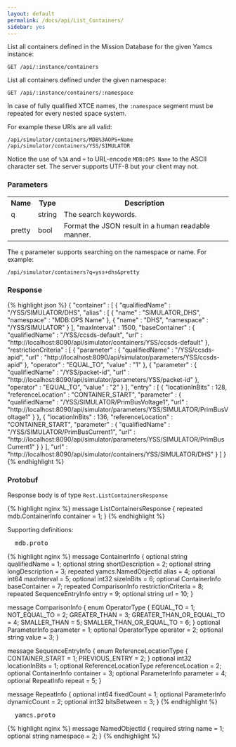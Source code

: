 ```yaml
---
layout: default
permalink: /docs/api/List_Containers/
sidebar: yes
---
```


List all containers defined in the Mission Database for the given Yamcs instance:

    GET /api/:instance/containers


List all containers defined under the given namespace:

    GET /api/:instance/containers/:namespace
    
In case of fully qualified XTCE names, the `:namespace` segment must be repeated for every nested space system.

For example these URIs are all valid:

    /api/simulator/containers/MDB%3AOPS+Name
    /api/simulator/containers/YSS/SIMULATOR
    
Notice the use of `%3A` and `+` to URL-encode `MDB:OPS Name` to the ASCII character set. The server supports UTF-8 but your client may not.


### Parameters

<table class="inline">
  <tr>
    <th>Name</th>
    <th>Type</th>
    <th>Description</th>
  </tr>
  <tr>
    <td class="code">q</td>
    <td class="code">string</td>
    <td>The search keywords.</td>
  </tr>
  <tr>
    <td class="code">pretty</td>
    <td class="code">bool</td>
    <td>Format the JSON result in a human readable manner.</td>
  </tr>
</table>

The `q` parameter supports searching on the namespace or name. For example:

    /api/simulator/containers?q=yss+dhs&pretty


### Response

{% highlight json %}
{
  "container" : [ {
    "qualifiedName" : "/YSS/SIMULATOR/DHS",
    "alias" : [ {
      "name" : "SIMULATOR_DHS",
      "namespace" : "MDB:OPS Name"
    }, {
      "name" : "DHS",
      "namespace" : "/YSS/SIMULATOR"
    } ],
    "maxInterval" : 1500,
    "baseContainer" : {
      "qualifiedName" : "/YSS/ccsds-default",
      "url" : "http://localhost:8090/api/simulator/containers/YSS/ccsds-default"
    },
    "restrictionCriteria" : [ {
      "parameter" : {
        "qualifiedName" : "/YSS/ccsds-apid",
        "url" : "http://localhost:8090/api/simulator/parameters/YSS/ccsds-apid"
      },
      "operator" : "EQUAL_TO",
      "value" : "1"
    }, {
      "parameter" : {
        "qualifiedName" : "/YSS/packet-id",
        "url" : "http://localhost:8090/api/simulator/parameters/YSS/packet-id"
      },
      "operator" : "EQUAL_TO",
      "value" : "2"
    } ],
    "entry" : [ {
      "locationInBits" : 128,
      "referenceLocation" : "CONTAINER_START",
      "parameter" : {
        "qualifiedName" : "/YSS/SIMULATOR/PrimBusVoltage1",
        "url" : "http://localhost:8090/api/simulator/parameters/YSS/SIMULATOR/PrimBusVoltage1"
      }
    }, {
      "locationInBits" : 136,
      "referenceLocation" : "CONTAINER_START",
      "parameter" : {
        "qualifiedName" : "/YSS/SIMULATOR/PrimBusCurrent1",
        "url" : "http://localhost:8090/api/simulator/parameters/YSS/SIMULATOR/PrimBusCurrent1"
      }
    } ],
    "url" : "http://localhost:8090/api/simulator/containers/YSS/SIMULATOR/DHS"
  } ]
}
{% endhighlight %}


### Protobuf

Response body is of type `Rest.ListContainersResponse`

{% highlight nginx %}
message ListContainersResponse {
  repeated mdb.ContainerInfo container = 1;
}
{% endhighlight %}

Supporting definitions:

<pre class="header">
  mdb.proto
</pre>

{% highlight nginx %}
message ContainerInfo {
  optional string qualifiedName = 1;
  optional string shortDescription = 2;
  optional string longDescription = 3;
  repeated yamcs.NamedObjectId alias = 4;
  optional int64 maxInterval = 5;
  optional int32 sizeInBits = 6;
  optional ContainerInfo baseContainer = 7;
  repeated ComparisonInfo restrictionCriteria = 8;
  repeated SequenceEntryInfo entry = 9;
  optional string url = 10;
}

message ComparisonInfo {
  enum OperatorType {
    EQUAL_TO = 1;
    NOT_EQUAL_TO = 2;
    GREATER_THAN = 3;
    GREATER_THAN_OR_EQUAL_TO = 4;
    SMALLER_THAN = 5;
    SMALLER_THAN_OR_EQUAL_TO = 6;
  }
  optional ParameterInfo parameter = 1;
  optional OperatorType operator = 2;
  optional string value = 3;
}

message SequenceEntryInfo {
  enum ReferenceLocationType {
    CONTAINER_START = 1;
    PREVIOUS_ENTRY = 2;
  }
  optional int32 locationInBits = 1;
  optional ReferenceLocationType referenceLocation = 2;
  optional ContainerInfo container = 3;
  optional ParameterInfo parameter = 4;
  optional RepeatInfo repeat = 5;
}

message RepeatInfo {
  optional int64 fixedCount = 1;
  optional ParameterInfo dynamicCount = 2;
  optional int32 bitsBetween = 3;
}
{% endhighlight %}


<pre class="header">
  yamcs.proto
</pre>

{% highlight nginx %}
message NamedObjectId {
  required string name = 1;
  optional string namespace = 2;
}
{% endhighlight %}
